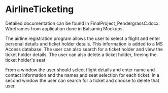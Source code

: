 # AirlineTicketing

Detailed documentation can be found in FinalProject_PendergrassC.docx. Wireframes from application done in Balsamiq Mockups. 

The airline registration program allows the user to select a flight and enter personal details and ticket holder details.  This information is added to a MS Access database.  The user can also search for a ticket holder and view the ticket holder details.  The user can also delete a ticket holder, freeing the ticket holder's seat

From a window the user should select flight details and enter name and contact information and the names and seat selection for each ticket.  In a second window the user can search for a ticket and choose to delete that user.

